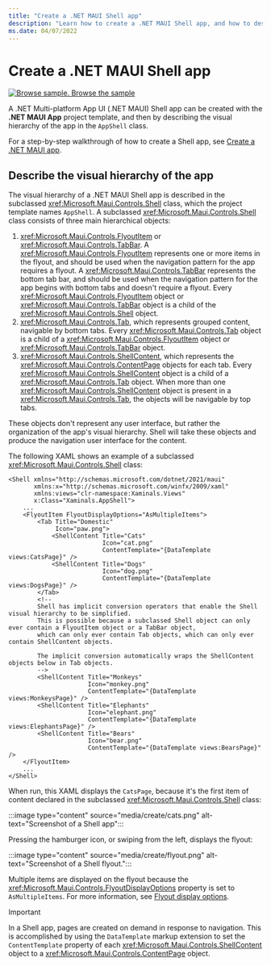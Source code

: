 ```yaml
---
title: "Create a .NET MAUI Shell app"
description: "Learn how to create a .NET MAUI Shell app, and how to describe the visual hierarchy of the app in the AppShell class."
ms.date: 04/07/2022
---
```


# Create a .NET MAUI Shell app

[![Browse sample.](~/media/code-sample.png) Browse the sample](/samples/dotnet/maui-samples/fundamentals-shell)

A .NET Multi-platform App UI (.NET MAUI) Shell app can be created with the **.NET MAUI App** project template, and then by describing the visual hierarchy of the app in the `AppShell` class.

For a step-by-step walkthrough of how to create a Shell app, see [Create a .NET MAUI app](~/tutorials/notes-app/index.yml).

## Describe the visual hierarchy of the app

The visual hierarchy of a .NET MAUI Shell app is described in the subclassed <xref:Microsoft.Maui.Controls.Shell> class, which the project template names `AppShell`. A subclassed <xref:Microsoft.Maui.Controls.Shell> class consists of three main hierarchical objects:

1. <xref:Microsoft.Maui.Controls.FlyoutItem> or <xref:Microsoft.Maui.Controls.TabBar>. A <xref:Microsoft.Maui.Controls.FlyoutItem> represents one or more items in the flyout, and should be used when the navigation pattern for the app requires a flyout. A <xref:Microsoft.Maui.Controls.TabBar> represents the bottom tab bar, and should be used when the navigation pattern for the app begins with bottom tabs and doesn't require a flyout. Every <xref:Microsoft.Maui.Controls.FlyoutItem> object or <xref:Microsoft.Maui.Controls.TabBar> object is a child of the <xref:Microsoft.Maui.Controls.Shell> object.
1. <xref:Microsoft.Maui.Controls.Tab>, which represents grouped content, navigable by bottom tabs. Every <xref:Microsoft.Maui.Controls.Tab> object is a child of a <xref:Microsoft.Maui.Controls.FlyoutItem> object or <xref:Microsoft.Maui.Controls.TabBar> object.
1. <xref:Microsoft.Maui.Controls.ShellContent>, which represents the <xref:Microsoft.Maui.Controls.ContentPage> objects for each tab. Every <xref:Microsoft.Maui.Controls.ShellContent> object is a child of a <xref:Microsoft.Maui.Controls.Tab> object. When more than one <xref:Microsoft.Maui.Controls.ShellContent> object is present in a <xref:Microsoft.Maui.Controls.Tab>, the objects will be navigable by top tabs.

These objects don't represent any user interface, but rather the organization of the app's visual hierarchy. Shell will take these objects and produce the navigation user interface for the content.

The following XAML shows an example of a subclassed <xref:Microsoft.Maui.Controls.Shell> class:

```xaml
<Shell xmlns="http://schemas.microsoft.com/dotnet/2021/maui"
       xmlns:x="http://schemas.microsoft.com/winfx/2009/xaml"
       xmlns:views="clr-namespace:Xaminals.Views"
       x:Class="Xaminals.AppShell">
    ...
    <FlyoutItem FlyoutDisplayOptions="AsMultipleItems">
        <Tab Title="Domestic"
             Icon="paw.png">
            <ShellContent Title="Cats"
                          Icon="cat.png"
                          ContentTemplate="{DataTemplate views:CatsPage}" />
            <ShellContent Title="Dogs"
                          Icon="dog.png"
                          ContentTemplate="{DataTemplate views:DogsPage}" />
        </Tab>
        <!--
        Shell has implicit conversion operators that enable the Shell visual hierarchy to be simplified.
        This is possible because a subclassed Shell object can only ever contain a FlyoutItem object or a TabBar object,
        which can only ever contain Tab objects, which can only ever contain ShellContent objects.

        The implicit conversion automatically wraps the ShellContent objects below in Tab objects.
        -->
        <ShellContent Title="Monkeys"
                      Icon="monkey.png"
                      ContentTemplate="{DataTemplate views:MonkeysPage}" />
        <ShellContent Title="Elephants"
                      Icon="elephant.png"
                      ContentTemplate="{DataTemplate views:ElephantsPage}" />
        <ShellContent Title="Bears"
                      Icon="bear.png"
                      ContentTemplate="{DataTemplate views:BearsPage}" />
    </FlyoutItem>
    ...
</Shell>
```

When run, this XAML displays the `CatsPage`, because it's the first item of content declared in the subclassed <xref:Microsoft.Maui.Controls.Shell> class:

:::image type="content" source="media/create/cats.png" alt-text="Screenshot of a Shell app":::

Pressing the hamburger icon, or swiping from the left, displays the flyout:

:::image type="content" source="media/create/flyout.png" alt-text="Screenshot of a Shell flyout.":::

Multiple items are displayed on the flyout because the <xref:Microsoft.Maui.Controls.FlyoutDisplayOptions> property is set to `AsMultipleItems`. For more information, see [Flyout display options](flyout.md#flyout-display-options).

> [!IMPORTANT]
> In a Shell app, pages are created on demand in response to navigation. This is accomplished by using the `DataTemplate` markup extension to set the `ContentTemplate` property of each <xref:Microsoft.Maui.Controls.ShellContent> object to a <xref:Microsoft.Maui.Controls.ContentPage> object.
